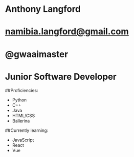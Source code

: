 # Anthony Langford 
# namibia.langford@gmail.com #
# @gwaaimaster #

# Junior Software Developer
##Proficiencies:
 - Python
 - C++
 - Java
 - HTML/CSS
 - Ballerina 

##Currently learning:
 - JavaScript
 - React
 - Vue
